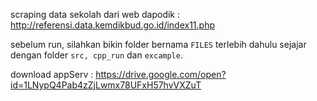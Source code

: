 scraping data sekolah dari web dapodik : http://referensi.data.kemdikbud.go.id/index11.php

sebelum run, silahkan bikin folder bernama `FILES` terlebih dahulu sejajar dengan folder `src, cpp_run` dan `excample`.

download appServ : https://drive.google.com/open?id=1LNypQ4Pab4zZjLwmx78UFxH57hvVXZuT